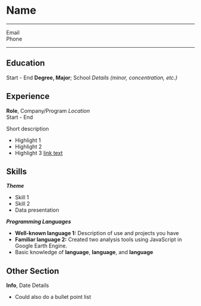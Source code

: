 Name
==============

---  
Email  
Phone

---


Education
---------

Start - End 
**Degree, Major**; School 
*Details (minor, concentration, etc.)*

Experience
----------

**Role**, Company/Program 
*Location*  
Start - End

Short description  
* Highlight 1
* Highlight 2
* Highlight 3 [link text](URL)


Skills
------

**_Theme_**
* Skill 1
* Skill 2
* Data presentation


**_Programming Languages_**
* **Well-known language 1:** Description of use and projects you have 
* **Familiar language 2:** Created two analysis tools using JavaScript in Google Earth Engine.
* Basic knowledge of **language**, **language**, and **language**

Other Section
--------------
**Info**, Date 
Details

* Could also do a bullet point list
